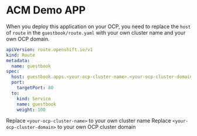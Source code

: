 # ACM Demo APP

When you deploy this application on your OCP, you need to replace the `host` of `route` in the `guestbook/route.yaml` with your
own cluster name and your own OCP domain.

```yaml
apiVersion: route.openshift.io/v1
kind: Route
metadata:
  name: guestbook
spec:
  host: guestbook.apps.<your-ocp-cluster-name>.<your-ocp-cluster-domain>
  port:
    targetPort: 80
  to:
    kind: Service
    name: guestbook
    weight: 100
```

Replace `<your-ocp-cluster-name>` to your own cluster name
Replace `<your-ocp-cluster-domain>` to your own OCP cluster domain

